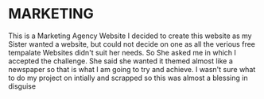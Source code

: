 # MARKETING
This is a Marketing Agency Website 
I decided to create this website as my Sister wanted a website,
but could not decide on one as all the verious free tempalate Websites didn't suit her needs.
So She asked me in which I accepted the challenge.
She said she wanted it themed almost like a newspaper so that is what I am going to try and achieve.
I wasn't sure what to do my project on intially and scrapped so this was almost a blessing in disguise 

